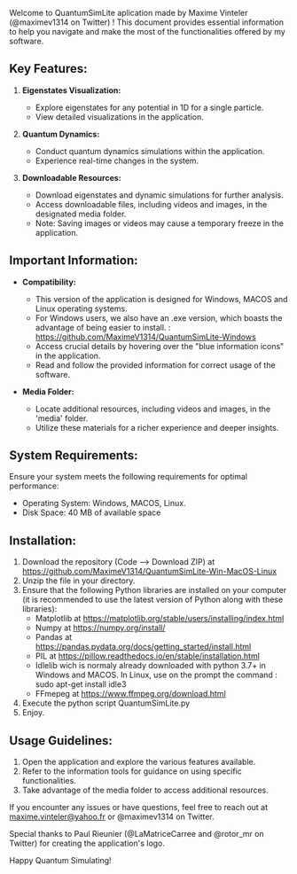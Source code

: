 Welcome to QuantumSimLite aplication made by Maxime Vinteler (@maximev1314 on Twitter) ! This document provides essential information to help you navigate and make the most of the functionalities offered by my software.

## Key Features:

1. **Eigenstates Visualization:**
   - Explore eigenstates for any potential in 1D for a single particle.
   - View detailed visualizations in the application.

2. **Quantum Dynamics:**
   - Conduct quantum dynamics simulations within the application.
   - Experience real-time changes in the system.

3. **Downloadable Resources:**
   - Download eigenstates and dynamic simulations for further analysis.
   - Access downloadable files, including videos and images, in the designated media folder.
   - Note: Saving images or videos may cause a temporary freeze in the application.

## Important Information:

- **Compatibility:**
   - This version of the application is designed for Windows, MACOS and Linux operating systems.
   - For Windows users, we also have an .exe version, which boasts the advantage of being easier to install. : https://github.com/MaximeV1314/QuantumSimLite-Windows
   - Access crucial details by hovering over the "blue information icons" in the application.
   - Read and follow the provided information for correct usage of the software.

- **Media Folder:**
   - Locate additional resources, including videos and images, in the 'media' folder.
   - Utilize these materials for a richer experience and deeper insights.

 ## System Requirements:

Ensure your system meets the following requirements for optimal performance:
- Operating System: Windows, MACOS, Linux.
- Disk Space: 40 MB of available space

## Installation:

1. Download the repository (Code --> Download ZIP) at https://github.com/MaximeV1314/QuantumSimLite-Win-MacOS-Linux
2. Unzip the file in your directory.
3. Ensure that the following Python libraries are installed on your computer (it is recommended to use the latest version of Python along with these libraries):
    - Matplotlib at https://matplotlib.org/stable/users/installing/index.html
    - Numpy at https://numpy.org/install/
    - Pandas at https://pandas.pydata.org/docs/getting_started/install.html
    - PIL at https://pillow.readthedocs.io/en/stable/installation.html
    - Idlelib wich is normaly already downloaded with python 3.7+ in Windows and MACOS. In Linux, use on the prompt the command : sudo apt-get install idle3
    - FFmepeg at https://www.ffmpeg.org/download.html
5. Execute the python script QuantumSimLite.py
6. Enjoy.

## Usage Guidelines:

1. Open the application and explore the various features available.
2. Refer to the information tools for guidance on using specific functionalities.
3. Take advantage of the media folder to access additional resources.

If you encounter any issues or have questions, feel free to reach out at maxime.vinteler@yahoo.fr or @maximev1314 on Twitter.

Special thanks to Paul Rieunier (@LaMatriceCarree and @rotor_mr on Twitter) for creating the application's logo.

Happy Quantum Simulating!

